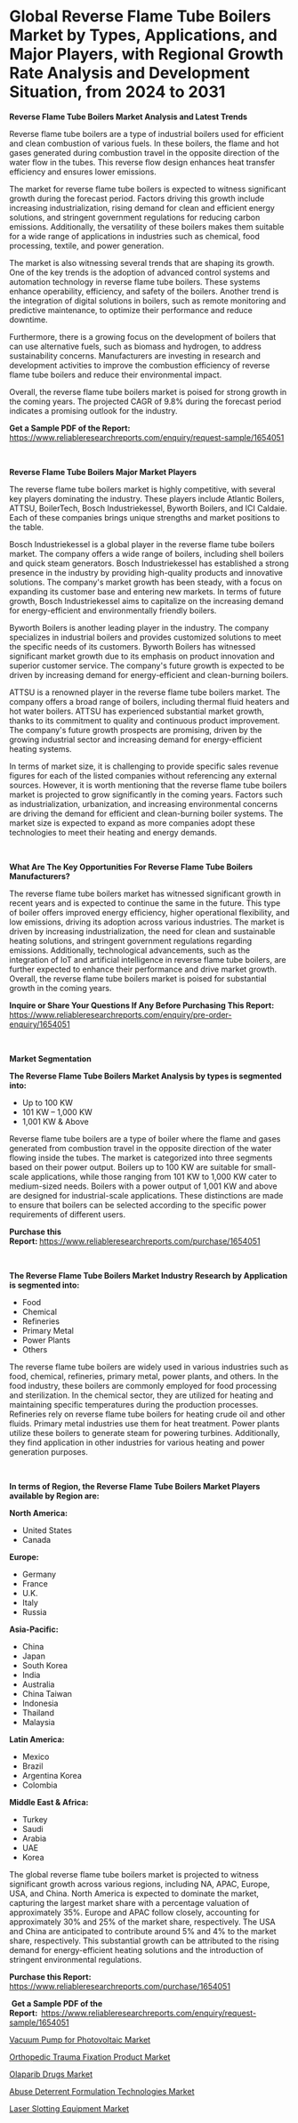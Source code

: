 <p><h1>Global Reverse Flame Tube Boilers Market by Types, Applications, and Major Players, with Regional Growth Rate Analysis and Development Situation, from 2024 to 2031</h1></p><p><strong>Reverse Flame Tube Boilers Market Analysis and Latest Trends</strong></p>
<p><p>Reverse flame tube boilers are a type of industrial boilers used for efficient and clean combustion of various fuels. In these boilers, the flame and hot gases generated during combustion travel in the opposite direction of the water flow in the tubes. This reverse flow design enhances heat transfer efficiency and ensures lower emissions.</p><p>The market for reverse flame tube boilers is expected to witness significant growth during the forecast period. Factors driving this growth include increasing industrialization, rising demand for clean and efficient energy solutions, and stringent government regulations for reducing carbon emissions. Additionally, the versatility of these boilers makes them suitable for a wide range of applications in industries such as chemical, food processing, textile, and power generation.</p><p>The market is also witnessing several trends that are shaping its growth. One of the key trends is the adoption of advanced control systems and automation technology in reverse flame tube boilers. These systems enhance operability, efficiency, and safety of the boilers. Another trend is the integration of digital solutions in boilers, such as remote monitoring and predictive maintenance, to optimize their performance and reduce downtime.</p><p>Furthermore, there is a growing focus on the development of boilers that can use alternative fuels, such as biomass and hydrogen, to address sustainability concerns. Manufacturers are investing in research and development activities to improve the combustion efficiency of reverse flame tube boilers and reduce their environmental impact.</p><p>Overall, the reverse flame tube boilers market is poised for strong growth in the coming years. The projected CAGR of 9.8% during the forecast period indicates a promising outlook for the industry.</p></p>
<p><strong>Get a Sample PDF of the Report:&nbsp;</strong> <a href="https://www.reliableresearchreports.com/enquiry/request-sample/1654051">https://www.reliableresearchreports.com/enquiry/request-sample/1654051</a></p>
<p>&nbsp;</p>
<p><strong>Reverse Flame Tube Boilers Major Market Players</strong></p>
<p><p>The reverse flame tube boilers market is highly competitive, with several key players dominating the industry. These players include Atlantic Boilers, ATTSU, BoilerTech, Bosch Industriekessel, Byworth Boilers, and ICI Caldaie. Each of these companies brings unique strengths and market positions to the table.</p><p>Bosch Industriekessel is a global player in the reverse flame tube boilers market. The company offers a wide range of boilers, including shell boilers and quick steam generators. Bosch Industriekessel has established a strong presence in the industry by providing high-quality products and innovative solutions. The company's market growth has been steady, with a focus on expanding its customer base and entering new markets. In terms of future growth, Bosch Industriekessel aims to capitalize on the increasing demand for energy-efficient and environmentally friendly boilers.</p><p>Byworth Boilers is another leading player in the industry. The company specializes in industrial boilers and provides customized solutions to meet the specific needs of its customers. Byworth Boilers has witnessed significant market growth due to its emphasis on product innovation and superior customer service. The company's future growth is expected to be driven by increasing demand for energy-efficient and clean-burning boilers.</p><p>ATTSU is a renowned player in the reverse flame tube boilers market. The company offers a broad range of boilers, including thermal fluid heaters and hot water boilers. ATTSU has experienced substantial market growth, thanks to its commitment to quality and continuous product improvement. The company's future growth prospects are promising, driven by the growing industrial sector and increasing demand for energy-efficient heating systems.</p><p>In terms of market size, it is challenging to provide specific sales revenue figures for each of the listed companies without referencing any external sources. However, it is worth mentioning that the reverse flame tube boilers market is projected to grow significantly in the coming years. Factors such as industrialization, urbanization, and increasing environmental concerns are driving the demand for efficient and clean-burning boiler systems. The market size is expected to expand as more companies adopt these technologies to meet their heating and energy demands.</p></p>
<p>&nbsp;</p>
<p><strong>What Are The Key Opportunities For Reverse Flame Tube Boilers Manufacturers?</strong></p>
<p><p>The reverse flame tube boilers market has witnessed significant growth in recent years and is expected to continue the same in the future. This type of boiler offers improved energy efficiency, higher operational flexibility, and low emissions, driving its adoption across various industries. The market is driven by increasing industrialization, the need for clean and sustainable heating solutions, and stringent government regulations regarding emissions. Additionally, technological advancements, such as the integration of IoT and artificial intelligence in reverse flame tube boilers, are further expected to enhance their performance and drive market growth. Overall, the reverse flame tube boilers market is poised for substantial growth in the coming years.</p></p>
<p><strong>Inquire or Share Your Questions If Any Before Purchasing This Report:</strong> <a href="https://www.reliableresearchreports.com/enquiry/pre-order-enquiry/1654051">https://www.reliableresearchreports.com/enquiry/pre-order-enquiry/1654051</a></p>
<p>&nbsp;</p>
<p><strong>Market Segmentation</strong></p>
<p><strong>The Reverse Flame Tube Boilers Market Analysis by types is segmented into:</strong></p>
<p><ul><li>Up to 100 KW</li><li>101 KW – 1,000 KW</li><li>1,001 KW & Above</li></ul></p>
<p><p>Reverse flame tube boilers are a type of boiler where the flame and gases generated from combustion travel in the opposite direction of the water flowing inside the tubes. The market is categorized into three segments based on their power output. Boilers up to 100 KW are suitable for small-scale applications, while those ranging from 101 KW to 1,000 KW cater to medium-sized needs. Boilers with a power output of 1,001 KW and above are designed for industrial-scale applications. These distinctions are made to ensure that boilers can be selected according to the specific power requirements of different users.</p></p>
<p><strong>Purchase this Report:&nbsp;</strong><a href="https://www.reliableresearchreports.com/purchase/1654051">https://www.reliableresearchreports.com/purchase/1654051</a></p>
<p>&nbsp;</p>
<p><strong>The Reverse Flame Tube Boilers Market Industry Research by Application is segmented into:</strong></p>
<p><ul><li>Food</li><li>Chemical</li><li>Refineries</li><li>Primary Metal</li><li>Power Plants</li><li>Others</li></ul></p>
<p><p>The reverse flame tube boilers are widely used in various industries such as food, chemical, refineries, primary metal, power plants, and others. In the food industry, these boilers are commonly employed for food processing and sterilization. In the chemical sector, they are utilized for heating and maintaining specific temperatures during the production processes. Refineries rely on reverse flame tube boilers for heating crude oil and other fluids. Primary metal industries use them for heat treatment. Power plants utilize these boilers to generate steam for powering turbines. Additionally, they find application in other industries for various heating and power generation purposes.</p></p>
<p>&nbsp;</p>
<p><strong>In terms of Region, the Reverse Flame Tube Boilers Market Players available by Region are:</strong></p>
<p>
    <p> <strong> North America: </strong>
        <ul>
            <li>United States</li>
            <li>Canada</li>
        </ul>
        </p> 
    <p> <strong> Europe: </strong>
        <ul>
            <li>Germany</li>
            <li>France</li>
            <li>U.K.</li>
            <li>Italy</li>
            <li>Russia</li>
        </ul>
        </p> 
    <p> <strong> Asia-Pacific: </strong>
        <ul>
            <li>China</li>
            <li>Japan</li>
            <li>South Korea</li>
            <li>India</li>
            <li>Australia</li>
            <li>China Taiwan</li>
            <li>Indonesia</li>
            <li>Thailand</li>
            <li>Malaysia</li>
        </ul>
        </p> 
    <p> <strong> Latin America: </strong>
        <ul>
            <li>Mexico</li>
            <li>Brazil</li>
            <li>Argentina Korea</li>
            <li>Colombia</li>
        </ul>
        </p> 
    <p> <strong> Middle East & Africa: </strong>
        <ul>
            <li>Turkey</li>
            <li>Saudi</li>
            <li>Arabia</li>
            <li>UAE</li>
            <li>Korea</li>
        </ul>
    </p>
    </p>
<p><p>The global reverse flame tube boilers market is projected to witness significant growth across various regions, including NA, APAC, Europe, USA, and China. North America is expected to dominate the market, capturing the largest market share with a percentage valuation of approximately 35%. Europe and APAC follow closely, accounting for approximately 30% and 25% of the market share, respectively. The USA and China are anticipated to contribute around 5% and 4% to the market share, respectively. This substantial growth can be attributed to the rising demand for energy-efficient heating solutions and the introduction of stringent environmental regulations.</p></p>
<p><strong>Purchase this Report: </strong><a href="https://www.reliableresearchreports.com/purchase/1654051">https://www.reliableresearchreports.com/purchase/1654051</a></p>
<p>&nbsp;<strong>Get a Sample PDF of the Report:&nbsp;&nbsp;</strong><a href="https://www.reliableresearchreports.com/enquiry/request-sample/1654051">https://www.reliableresearchreports.com/enquiry/request-sample/1654051</a></p>
<p><strong></strong></p>
<p><p><a href="https://medium.com/p/a284d2d5ea97/edit">Vacuum Pump for Photovoltaic Market</a></p><p><a href="https://github.com/luckyshygirl/Market-Research-Report-List-2/blob/main/orthopedic-trauma-fixation-product-market.md">Orthopedic Trauma Fixation Product Market</a></p><p><a href="https://medium.com/p/a0eb316597f8/edit">Olaparib Drugs Market</a></p><p><a href="https://github.com/vimar16th/Market-Research-Report-List-2/blob/main/abuse-deterrent-formulation-technologies-market.md">Abuse Deterrent Formulation Technologies Market</a></p><p><a href="https://medium.com/p/1bf0a2cccdc0/edit">Laser Slotting Equipment Market</a></p></p>